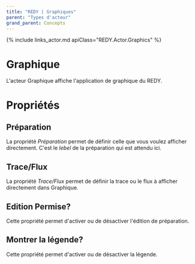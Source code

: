 ```yaml
---
title: "REDY | Graphiques"
parent: "Types d'acteur"
grand_parent: Concepts
---
```


{% include links_actor.md apiClass="REDY.Actor.Graphics" %}

# Graphique

L'acteur Graphique affiche l'application de graphique du REDY.

# Propriétés

## Préparation

La propriété *Préparation* permet de définir celle que vous voulez afficher directement. C'est le *lebel* de la préparation qui est attendu ici.

## Trace/Flux

La propriété *Trace/Flux* permet de définir la trace ou le flux à afficher directement dans Graphique.

## Edition Permise?

Cette propriété permet d'activer ou de désactiver l'édition de préparation.

## Montrer la légende?

Cette propriété permet d'activer ou de désactiver la légende.
